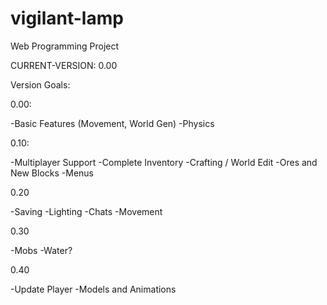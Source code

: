 # vigilant-lamp
Web Programming Project

CURRENT-VERSION: 0.00



Version Goals:

0.00:

-Basic Features (Movement, World Gen)
-Physics

0.10:

-Multiplayer Support
-Complete Inventory
-Crafting / World Edit
-Ores and New Blocks
-Menus

0.20

-Saving
-Lighting
-Chats
-Movement

0.30

-Mobs
-Water?

0.40

-Update Player
-Models and Animations

